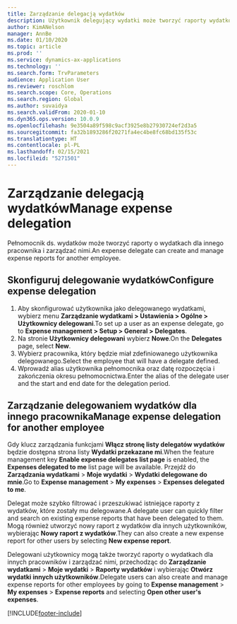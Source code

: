 ```yaml
---
title: Zarządzanie delegacją wydatków
description: Użytkownik delegujący wydatki może tworzyć raporty wydatków dla innego pracownika w organizacji i zarządzać nimi.
author: KimANelson
manager: AnnBe
ms.date: 01/10/2020
ms.topic: article
ms.prod: ''
ms.service: dynamics-ax-applications
ms.technology: ''
ms.search.form: TrvParameters
audience: Application User
ms.reviewer: roschlom
ms.search.scope: Core, Operations
ms.search.region: Global
ms.author: suvaidya
ms.search.validFrom: 2020-01-10
ms.dyn365.ops.version: 10.0.9
ms.openlocfilehash: 9e3504a89f598c9acf3925e8b27930724ef2d3a5
ms.sourcegitcommit: fa32b1893286f20271fa4ec4be8fc68bd135f53c
ms.translationtype: HT
ms.contentlocale: pl-PL
ms.lasthandoff: 02/15/2021
ms.locfileid: "5271501"
---
```

# <a name="manage-expense-delegation"></a><span data-ttu-id="6313a-103">Zarządzanie delegacją wydatków</span><span class="sxs-lookup"><span data-stu-id="6313a-103">Manage expense delegation</span></span>

<span data-ttu-id="6313a-104">Pełnomocnik ds. wydatków może tworzyć raporty o wydatkach dla innego pracownika i zarządzać nimi.</span><span class="sxs-lookup"><span data-stu-id="6313a-104">An expense delegate can create and manage expense reports for another employee.</span></span>

## <a name="configure-expense-delegation"></a><span data-ttu-id="6313a-105">Skonfiguruj delegowanie wydatków</span><span class="sxs-lookup"><span data-stu-id="6313a-105">Configure expense delegation</span></span>

1. <span data-ttu-id="6313a-106">Aby skonfigurować użytkownika jako delegowanego wydatkami, wybierz menu **Zarządzanie wydatkami > Ustawienia > Ogólne > Użytkownicy delegowani**.</span><span class="sxs-lookup"><span data-stu-id="6313a-106">To set up a user as an expense delegate, go to **Expense management > Setup > General > Delegates**.</span></span>
2. <span data-ttu-id="6313a-107">Na stronie **Użytkownicy delegowani** wybierz **Nowe**.</span><span class="sxs-lookup"><span data-stu-id="6313a-107">On the **Delegates** page, select **New**.</span></span>
3. <span data-ttu-id="6313a-108">Wybierz pracownika, który będzie miał zdefiniowanego użytkownika delegowanego.</span><span class="sxs-lookup"><span data-stu-id="6313a-108">Select the employee that will have a delegate defined.</span></span> 
4. <span data-ttu-id="6313a-109">Wprowadź alias użytkownika pełnomocnika oraz datę rozpoczęcia i zakończenia okresu pełnomocnictwa.</span><span class="sxs-lookup"><span data-stu-id="6313a-109">Enter the alias of the delegate user and the start and end date for the delegation period.</span></span>

## <a name="manage-expense-delegation-for-another-employee"></a><span data-ttu-id="6313a-110">Zarządzanie delegowaniem wydatków dla innego pracownika</span><span class="sxs-lookup"><span data-stu-id="6313a-110">Manage expense delegation for another employee</span></span>

<span data-ttu-id="6313a-111">Gdy klucz zarządzania funkcjami **Włącz stronę listy delegatów wydatków** będzie dostępna strona listy **Wydatki przekazane mi**.</span><span class="sxs-lookup"><span data-stu-id="6313a-111">When the feature management key **Enable expense delegates list page** is enabled, the **Expenses delegated to me** list page will be available.</span></span> <span data-ttu-id="6313a-112">Przejdź do **Zarządzania wydatkami** > **Moje wydatki** > **Wydatki delegowane do mnie**.</span><span class="sxs-lookup"><span data-stu-id="6313a-112">Go to **Expense management** > **My expenses** > **Expenses delegated to me**.</span></span>

<span data-ttu-id="6313a-113">Delegat może szybko filtrować i przeszukiwać istniejące raporty z wydatków, które zostały mu delegowane.</span><span class="sxs-lookup"><span data-stu-id="6313a-113">A delegate user can quickly filter and search on existing expense reports that have been delegated to them.</span></span> <span data-ttu-id="6313a-114">Mogą również utworzyć nowy raport z wydatków dla innych użytkowników, wybierając **Nowy raport z wydatków**.</span><span class="sxs-lookup"><span data-stu-id="6313a-114">They can also create a new expense report for other users by selecting **New expense report**.</span></span>

<span data-ttu-id="6313a-115">Delegowani użytkownicy mogą także tworzyć raporty o wydatkach dla innych pracowników i zarządzać nimi, przechodząc do **Zarządzanie wydatkami** > **Moje wydatki** > **Raporty wydatków** i wybierając **Otwórz wydatki innych użytkowników**.</span><span class="sxs-lookup"><span data-stu-id="6313a-115">Delegate users can also create and manage expense reports for other employees by going to **Expense management** > **My expenses** > **Expense reports** and selecting **Open other user's expenses**.</span></span>


[!INCLUDE[footer-include](../includes/footer-banner.md)]